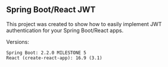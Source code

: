 ## Spring Boot/React JWT

This project was created to show how to easily implement JWT authentication
for your Spring Boot/React apps.

Versions: 
```
Spring Boot: 2.2.0 MILESTONE 5
React (create-react-app): 16.9 (3.1)
```
